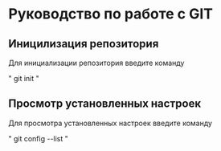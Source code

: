 # Руководство по работе с GIT

## Иницилизация репозитория
Для инициализации репозитория введите команду

"
git init
"
## Просмотр установленных настроек
Для просмотра установленных настроек введите команду

"
git config --list
"

